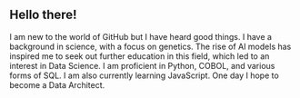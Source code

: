 ## Hello there!
I am new to the world of GitHub but I have heard good things.
I have a background in science, with a focus on genetics. The rise of AI models has inspired me to seek out further education in this field, which led to an interest in Data Science.
I am proficient in Python, COBOL, and various forms of SQL. I am also currently learning JavaScript.
One day I hope to become a Data Architect.

